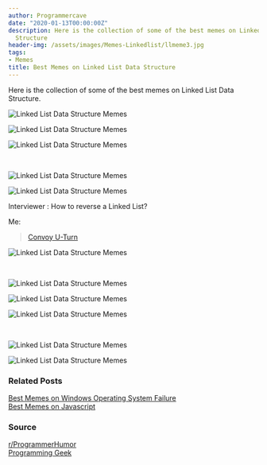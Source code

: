 ```yaml
---
author: Programmercave
date: "2020-01-13T00:00:00Z"
description: Here is the collection of some of the best memes on Linked List Data
  Structure
header-img: /assets/images/Memes-Linkedlist/llmeme3.jpg
tags:
- Memes
title: Best Memes on Linked List Data Structure
---
```




Here is the collection of some of the best memes on Linked List Data Structure.

![Linked List Data Structure Memes](/assets/images/Memes-Linkedlist/llmeme1.jpg)

![Linked List Data Structure Memes](/assets/images/Memes-Linkedlist/llmeme2.jpg)

![Linked List Data Structure Memes](/assets/images/Memes-Linkedlist/llmeme3.jpg)

<br/>

![Linked List Data Structure Memes](/assets/images/Memes-Linkedlist/llmeme5.jpg)

![Linked List Data Structure Memes](/assets/images/Memes-Linkedlist/llmeme4.jpg)

Interviewer : How to reverse a Linked List? <br/>

Me: <br/>

<blockquote class="imgur-embed-pub" lang="en" data-id="fj4dVFa"><a href="//imgur.com/fj4dVFa">Convoy U-Turn</a></blockquote><script async src="//s.imgur.com/min/embed.js" charset="utf-8"></script>

![Linked List Data Structure Memes](/assets/images/Memes-Linkedlist/llmeme6.jpg)

<br/>

![Linked List Data Structure Memes](/assets/images/Memes-Linkedlist/llmeme7.jpg)

![Linked List Data Structure Memes](/assets/images/Memes-Linkedlist/llmeme8.jpg)

![Linked List Data Structure Memes](/assets/images/Memes-Linkedlist/llmeme9.jpg)

<br/>

![Linked List Data Structure Memes](/assets/images/Memes-Linkedlist/llmeme12.jpg)

![Linked List Data Structure Memes](/assets/images/Memes-Linkedlist/llmeme10.jpg)

### Related Posts

[Best Memes on Windows Operating System Failure](/Best-Memes-on-Microsoft-Operating-System)<br/>
[Best Memes on Javascript](/Best-Memes-on-Javascript)<br/>

### Source
[r/ProgrammerHumor](https://www.reddit.com/r/ProgrammerHumor/)<br/>
[Programming Geek](https://www.facebook.com/programmercave/)<br/>

